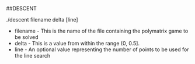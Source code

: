 ##DESCENT

./descent filename delta [line]

- filename - This is the name of the file containing the polymatrix game to be solved
- delta - This is a value from within the range (0, 0.5].
- line - An optional value representing the number of points to be used for the line search
